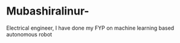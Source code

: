 # Mubashiralinur-
Electrical engineer, I have done my FYP on machine learning based autonomous robot 
